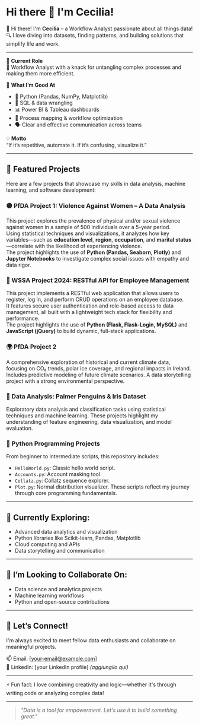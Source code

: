 
# Hi there 👋 I'm Cecilia!

👋 Hi there! I'm **Cecilia** – a Workflow Analyst passionate about all things data!  
🔍 I love diving into datasets, finding patterns, and building solutions that simplify life and work.

---

💼 **Current Role**  
🧩 Workflow Analyst with a knack for untangling complex processes and making them more efficient.

🧠 **What I’m Good At**
- 🐍 Python (Pandas, NumPy, Matplotlib)
- 🧮 SQL & data wrangling
- 📊 Power BI & Tableau dashboards
- 🔁 Process mapping & workflow optimization
- 🗣️ Clear and effective communication across teams

💡 **Motto**  
“If it’s repetitive, automate it. If it’s confusing, visualize it.”

---

## 🌟 Featured Projects

Here are a few projects that showcase my skills in data analysis, machine learning, and software development:

### 🟣 PfDA Project 1: Violence Against Women – A Data Analysis  
This project explores the prevalence of physical and/or sexual violence against women in a sample of 500 individuals over a 5-year period.  
Using statistical techniques and visualizations, it analyzes how key variables—such as **education level**, **region**, **occupation**, and **marital status**—correlate with the likelihood of experiencing violence.  
The project highlights the use of **Python (Pandas, Seaborn, Plotly)** and **Jupyter Notebooks** to investigate complex social issues with empathy and data rigor.

### 🔵 WSSA Project 2024: RESTful API for Employee Management  
This project implements a RESTful web application that allows users to register, log in, and perform CRUD operations on an employee database.  
It features secure user authentication and role-based access to data management, all built with a lightweight tech stack for flexibility and performance.  
The project highlights the use of **Python (Flask, Flask-Login, MySQL)** and **JavaScript (jQuery)** to build dynamic, full-stack applications.  

### 🌍 PfDA Project 2
A comprehensive exploration of historical and current climate data, focusing on CO₂ trends, polar ice coverage, and regional impacts in Ireland. Includes predictive modeling of future climate scenarios. A data storytelling project with a strong environmental perspective.

### 🐧 Data Analysis: Palmer Penguins & Iris Dataset
Exploratory data analysis and classification tasks using statistical techniques and machine learning. These projects highlight my understanding of feature engineering, data visualization, and model evaluation.

### 🧮 Python Programming Projects
From beginner to intermediate scripts, this repository includes:
- `HelloWorld.py`: Classic hello world script.
- `Accounts.py`: Account masking tool.
- `Collatz.py`: Collatz sequence explorer.
- `Plot.py`: Normal distribution visualizer.
These scripts reflect my journey through core programming fundamentals.

---

## 🌱 Currently Exploring:
- Advanced data analytics and visualization
- Python libraries like Scikit-learn, Pandas, Matplotlib
- Cloud computing and APIs
- Data storytelling and communication

---

## 👯 I’m Looking to Collaborate On:
- Data science and analytics projects
- Machine learning workflows
- Python and open-source contributions

---

## 🤝 Let’s Connect!
I'm always excited to meet fellow data enthusiasts and collaborate on meaningful projects.

📫 Email: [your-email@example.com]  
🔗 LinkedIn: [your LinkedIn profile] *(aggiungilo qui)*

---

⚡ Fun fact: I love combining creativity and logic—whether it's through writing code or analyzing complex data!

---

> *"Data is a tool for empowerment. Let's use it to build something great."*


<!--
**Cecilia8989/Cecilia8989** is a ✨ _special_ ✨ repository because its `README.md` (this file) appears on your GitHub profile.

Here are some ideas to get you started:

- 🔭 I’m currently working on ...
- 🌱 I’m currently learning ...
- 👯 I’m looking to collaborate on ...
- 🤔 I’m looking for help with ...
- 💬 Ask me about ...
- 📫 How to reach me: ...
- 😄 Pronouns: ...
- ⚡ Fun fact: ...
-->
